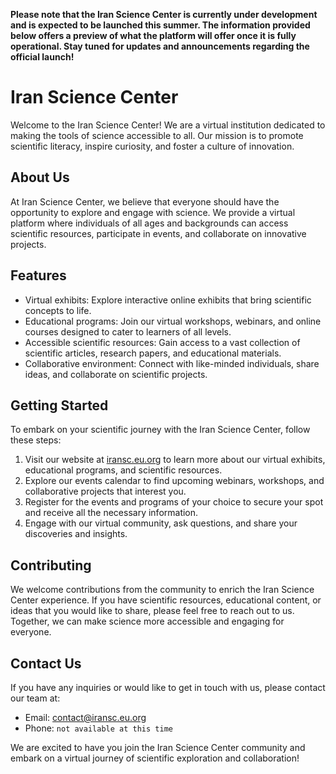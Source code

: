 **Please note that the Iran Science Center is currently under development and is expected to be launched this summer. The information provided below offers a preview of what the platform will offer once it is fully operational. Stay tuned for updates and announcements regarding the official launch!**

# Iran Science Center

Welcome to the Iran Science Center! We are a virtual institution dedicated to making the tools of science accessible to all. Our mission is to promote scientific literacy, inspire curiosity, and foster a culture of innovation.

## About Us

At Iran Science Center, we believe that everyone should have the opportunity to explore and engage with science. We provide a virtual platform where individuals of all ages and backgrounds can access scientific resources, participate in events, and collaborate on innovative projects.

## Features

- Virtual exhibits: Explore interactive online exhibits that bring scientific concepts to life.
- Educational programs: Join our virtual workshops, webinars, and online courses designed to cater to learners of all levels.
- Accessible scientific resources: Gain access to a vast collection of scientific articles, research papers, and educational materials.
- Collaborative environment: Connect with like-minded individuals, share ideas, and collaborate on scientific projects.

## Getting Started

To embark on your scientific journey with the Iran Science Center, follow these steps:

1. Visit our website at [iransc.eu.org](https://iransc.eu.org) to learn more about our virtual exhibits, educational programs, and scientific resources.
2. Explore our events calendar to find upcoming webinars, workshops, and collaborative projects that interest you.
3. Register for the events and programs of your choice to secure your spot and receive all the necessary information.
4. Engage with our virtual community, ask questions, and share your discoveries and insights.

## Contributing

We welcome contributions from the community to enrich the Iran Science Center experience. If you have scientific resources, educational content, or ideas that you would like to share, please feel free to reach out to us. Together, we can make science more accessible and engaging for everyone.

## Contact Us

If you have any inquiries or would like to get in touch with us, please contact our team at:

- Email: contact@iransc.eu.org
- Phone: `not available at this time`

We are excited to have you join the Iran Science Center community and embark on a virtual journey of scientific exploration and collaboration!
